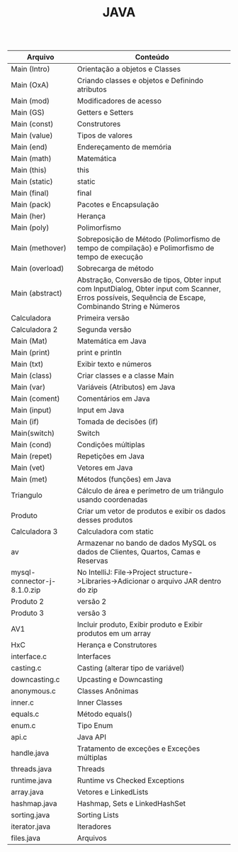 <div align="center">
<h1>JAVA</h1><br><br> </div>

Arquivo | Conteúdo
--------|-----------
Main (Intro) | Orientação a objetos e Classes <br>
Main (OxA) | Criando classes e objetos e Definindo atributos <br>
Main (mod) | Modificadores de acesso <br>
Main (GS) | Getters e Setters <br>
Main (const) | Construtores <br>
Main (value) | Tipos de valores<br>
Main (end) | Endereçamento de memória<br>
Main (math) | Matemática <br>
Main (this) | this<br>
Main (static) | static<br>
Main (final) | final <br>
Main (pack) | Pacotes e Encapsulação<br>
Main (her) | Herança <br>
Main (poly) | Polimorfismo <br>
Main (methover) | Sobreposição de Método (Polimorfismo de tempo de compilação) e Polimorfismo de tempo de execução<br>
Main (overload) | Sobrecarga de método<br>
Main (abstract) | Abstração, Conversão de tipos, Obter input com InputDialog, Obter input com Scanner, Erros possíveis, Sequência de Escape, Combinando String e Números<br>
Calculadora | Primeira versão<br>
Calculadora 2 | Segunda versão<br>
Main (Mat) | Matemática em Java<br>
Main (print) | print e println <br>
Main (txt) | Exibir texto e números <br>
Main (class) | Criar classes e a classe Main <br>
Main (var) | Variáveis (Atributos) em Java<br>
Main (coment) | Comentários em Java<br>
Main (input) | Input em Java<br>
Main (if) | Tomada de decisões (if)<br>
Main(switch) | Switch <br>
Main (cond) | Condições múltiplas <br>
Main (repet) | Repetições em Java <br>
Main (vet) | Vetores em Java <br>
Main (met) | Métodos (funções) em Java<br>
Triangulo | Cálculo de área e perímetro de um triângulo usando coordenadas<br>
Produto | Criar um vetor de produtos e exibir os dados desses produtos <br>
Calculadora 3 | Calculadora com static<br>
av | Armazenar no bando de dados MySQL os dados de Clientes, Quartos, Camas e Reservas<br>
mysql-connector-j-8.1.0.zip | No IntelliJ: File->Project structure->Libraries->Adicionar o arquivo JAR dentro do zip<br>
Produto 2 | versão 2<br>
Produto 3 | versão 3<br>
AV1 | Incluir produto, Exibir produto e Exibir produtos em um array <br>
HxC | Herança e Construtores <br>
interface.c | Interfaces <br>
casting.c | Casting (alterar tipo de variável)<br>
downcasting.c | Upcasting e Downcasting <br>
anonymous.c | Classes Anônimas <br>
inner.c | Inner Classes <br>
equals.c | Método equals() <br>
enum.c | Tipo Enum <br>
api.c | Java API <br>
handle.java | Tratamento de exceções e Exceções múltiplas <br>
threads.java | Threads <br>
runtime.java | Runtime vs Checked Exceptions <br>
array.java | Vetores e LinkedLists <br>
hashmap.java | Hashmap, Sets e LinkedHashSet <br>
sorting.java | Sorting Lists <br>
iterator.java | Iteradores <br>
files.java | Arquivos <br>






